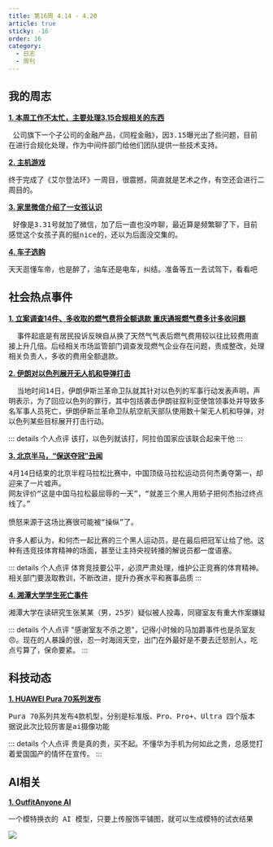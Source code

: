```yaml
---
title: 第16周 4.14 - 4.20
article: true
sticky: -16
order: 16
category:
  - 日志
  - 周刊
---
```


<!-- more -->
## **我的周志**

**[1. 本周工作不太忙，主要处理3.15合规相关的东西]()**<br/>
<pre style="white-space:pre-wrap"> 公司旗下一个子公司的金融产品，《同程金融》，因3.15曝光出了些问题，目前在进行合规化处理，作为中间件部门给他们团队提供一些技术支持。</pre>

**[2. 主机游戏]()**<br/>
<pre style="white-space:pre-wrap">终于完成了《艾尔登法环》一周目，很震撼，简直就是艺术之作，有空还会进行二周目的。</pre>

**[3. 家里微信介绍了一女孩认识]()**<br/>
<pre style="white-space:pre-wrap"> 好像是3.31号就加了微信，加了后一直也没咋聊，最近算是频繁聊了下，目前感觉这个女孩子真的挺nice的，还以为后面没交集的。</pre>

**[4. 车子选购]()**<br/>
<pre style="white-space:pre-wrap">天天逛懂车帝，也是醉了，油车还是电车，纠结。准备等五一去试驾下，看看吧</pre>



## **社会热点事件**
**[1. 立案调查14件、多收取的燃气费将全额退款 重庆通报燃气费多计多收问题](https://news.sina.com.cn/o/2024-04-19/doc-inaskvxh6954870.shtml)**<br/>
<pre style="white-space:pre-wrap">  事件起底是有居民投诉反映自从换了天然气气表后燃气费用较以往比较费用直接上升几倍。后经相关市场监管部门调查发现燃气企业存在问题，责成整改，处理相关负责人，多收的费用全额退款。</pre>

**[2. 伊朗对以色列展开无人机和导弹打击](https://baijiahao.baidu.com/s?id=1796267025333735655&wfr=spider&for=pc)**<br/>
<pre style="white-space:pre-wrap">  当地时间14日，伊朗伊斯兰革命卫队就其针对以色列的军事行动发表声明，声明表示，为了回应以色列的罪行，其中包括袭击伊朗驻叙利亚使馆领事处并导致多名军事人员死亡，伊朗伊斯兰革命卫队航空航天部队使用数十架无人机和导弹，对以色列某些目标展开打击行动。</pre>

::: details 个人点评
该打，以色列就该打，阿拉伯国家应该联合起来干他
:::

**[3. 北京半马，“保送夺冠”丑闻](https://baijiahao.baidu.com/s?id=1796267025333735655&wfr=spider&for=pc)**<br/>

<pre style="white-space:pre-wrap">
4月14日结束的北京半程马拉松比赛中，中国顶级马拉松运动员何杰勇夺第一，却迎来了一片嘘声。
网友评价“这是中国马拉松最屈辱的一天”，“就差三个黑人用轿子把何杰抬过终点线了。”

愤怒来源于这场比赛很可能被“操纵”了。

许多人都认为，和何杰一起比赛的三个黑人运动员，是在最后把冠军让给了他。这种有违竞技体育精神的场面，甚至让主持央视转播的解说员都一度语塞。
</pre>

::: details 个人点评
体育竞技要公平，必须严肃处理，维护公正竞赛的体育精神。相关部门要汲取教训，不断改进，提升办赛水平和赛事品质
:::

**[4. 湘潭大学学生死亡事件](https://www.thepaper.cn/newsDetail_forward_27089807)**<br/>
<pre>湘潭大学在读研究生张某某（男，25岁）疑似被人投毒，同寝室友有重大作案嫌疑，已被刑拘</pre>

::: details 个人点评
"感谢室友不杀之恩"，记得小时候的马加爵事件也是杀室友  :angry:。现在的人暴躁的很，忍一时海阔天空，出门在外最好是不要去迁怒别人，吃点亏算了，保命要紧。
:::

## **科技动态**

**[1. HUAWEI Pura 70系列发布](https://k.sina.com.cn/article_1823348853_6cae187502001ejd8.html)**<br/>
<pre style="white-space:pre-wrap">
Pura 70系列共发布4款机型，分别是标准版、Pro、Pro+、Ultra 四个版本
据说此次比较厉害是ai摄像功能
</pre>

::: details 个人点评
贵是真的贵，买不起。不懂华为手机为何如此之贵，总感觉打着爱国国产的情怀在宣传。
:::

## **AI相关**
**[1. OutfitAnyone AI](https://github.com/ihmily/outfit-anyone)**<br/>
<pre style="white-space:pre-wrap">
一个模特换衣的 AI 模型，只要上传服饰平铺图，就可以生成模特的试衣结果
</pre>
<img src="http://picture.tankswift.top/blog/blog-weekly-qutfitAnyone.jpg"/>